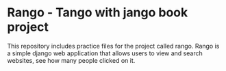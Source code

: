 # Rango - Tango with jango book project
This repository includes practice files for the project called rango.
Rango is a simple django web application that allows users to view and search
websites, see how many people clicked on it.


